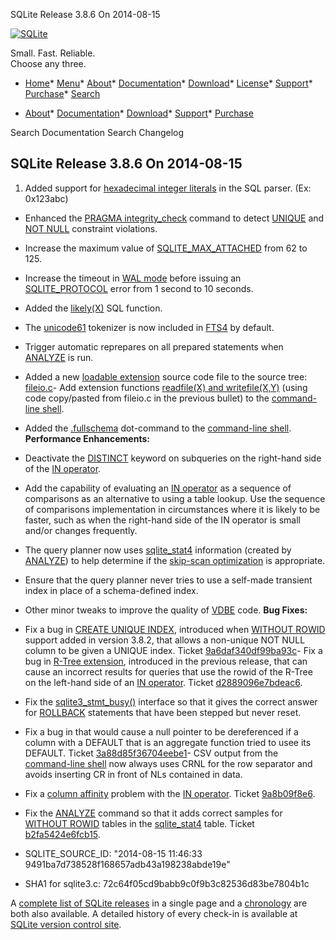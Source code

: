 




SQLite Release 3\.8\.6 On 2014\-08\-15




[![SQLite](../images/sqlite370_banner.gif)](../index.html)


Small. Fast. Reliable.  
Choose any three.


* [Home](../index.html)* [Menu](javascript:void(0))* [About](../about.html)* [Documentation](../docs.html)* [Download](../download.html)* [License](../copyright.html)* [Support](../support.html)* [Purchase](../prosupport.html)* [Search](javascript:void(0))




* [About](../about.html)* [Documentation](../docs.html)* [Download](../download.html)* [Support](../support.html)* [Purchase](../prosupport.html)






Search Documentation
Search Changelog







## SQLite Release 3\.8\.6 On 2014\-08\-15

1. Added support for [hexadecimal integer literals](../lang_expr.html#hexint) in the SQL parser.
 (Ex: 0x123abc)
- Enhanced the [PRAGMA integrity\_check](../pragma.html#pragma_integrity_check) command to detect [UNIQUE](../lang_createtable.html#uniqueconst) and
 [NOT NULL](../lang_createtable.html#notnullconst) constraint violations.
- Increase the maximum value of [SQLITE\_MAX\_ATTACHED](../limits.html#max_attached) from 62 to 125\.
- Increase the timeout in [WAL mode](../wal.html) before issuing an [SQLITE\_PROTOCOL](../rescode.html#protocol)
 error from 1 second to 10 seconds.
- Added the [likely(X)](../lang_corefunc.html#likely) SQL function.
- The [unicode61](../fts3.html#unicode61) tokenizer is now included in [FTS4](../fts3.html#fts4) by default.
- Trigger automatic reprepares on all prepared statements when [ANALYZE](../lang_analyze.html) is
 run.
- Added a new
 [loadable extension](../loadext.html) source code file to the source tree:
 [fileio.c](https://www.sqlite.org/src/finfo?name=ext/misc/fileio.c)- Add extension functions [readfile(X) and writefile(X,Y)](../cli.html#fileio)
 (using code copy/pasted from fileio.c in the previous bullet) to the
 [command\-line shell](../cli.html).
- Added the [.fullschema](../cli.html#fullschema) dot\-command to the [command\-line shell](../cli.html).
**Performance Enhancements:**
- Deactivate the [DISTINCT](../lang_select.html#distinct) keyword on subqueries on the
 right\-hand side of the [IN operator](../lang_expr.html#in_op).
- Add the capability of evaluating an [IN operator](../lang_expr.html#in_op) as a sequence
 of comparisons as an alternative to using a table lookup. Use the sequence
 of comparisons implementation in circumstances where it is likely to be
 faster, such as when the right\-hand side of the IN operator
 is small and/or changes frequently.
- The query planner now uses [sqlite\_stat4](../fileformat2.html#stat4tab) information (created by [ANALYZE](../lang_analyze.html))
 to help determine if the [skip\-scan optimization](../optoverview.html#skipscan) is appropriate.
- Ensure that the query planner never tries to use a self\-made transient
 index in place of a schema\-defined index.
- Other minor tweaks to improve the quality of [VDBE](../opcode.html) code.
**Bug Fixes:**
- Fix a bug in [CREATE UNIQUE INDEX](../lang_createindex.html), introduced when [WITHOUT ROWID](../withoutrowid.html)
 support added in version 3\.8\.2, that allows a non\-unique NOT NULL column to be
 given a UNIQUE index.
 Ticket [9a6daf340df99ba93c](https://www.sqlite.org/src/info/9a6daf340df99ba93c)- Fix a bug in [R\-Tree extension](../rtree.html), introduced in the previous release,
 that can cause an
 incorrect results for queries that use the rowid of the R\-Tree on the
 left\-hand side of an [IN operator](../lang_expr.html#in_op).
 Ticket [d2889096e7bdeac6](https://www.sqlite.org/src/info/d2889096e7bdeac6).
- Fix the [sqlite3\_stmt\_busy()](../c3ref/stmt_busy.html) interface so that it gives the correct answer
 for [ROLLBACK](../lang_transaction.html) statements that have been stepped but never reset.
- Fix a bug in that would cause a null pointer to be dereferenced
 if a column with a DEFAULT that is an aggregate function tried to usee its
 DEFAULT.
 Ticket [3a88d85f36704eebe1](https://www.sqlite.org/src/info/3a88d85f36704eebe1)- CSV output from the [command\-line shell](../cli.html) now always uses CRNL for the
 row separator and avoids inserting CR in front of NLs contained in
 data.
- Fix a [column affinity](../datatype3.html#affinity) problem with the [IN operator](../lang_expr.html#in_op).
 Ticket [9a8b09f8e6](https://www.sqlite.org/src/info/9a8b09f8e6).
- Fix the [ANALYZE](../lang_analyze.html) command so that it adds correct samples for
 [WITHOUT ROWID](../withoutrowid.html) tables in the [sqlite\_stat4](../fileformat2.html#stat4tab) table.
 Ticket [b2fa5424e6fcb15](https://www.sqlite.org/src/info/b2fa5424e6fcb15).

- SQLITE\_SOURCE\_ID: "2014\-08\-15 11:46:33 9491ba7d738528f168657adb43a198238abde19e"
- SHA1 for sqlite3\.c: 72c64f05cd9babb9c0f9b3c82536d83be7804b1c



A [complete list of SQLite releases](../changes.html)
 in a single page and a [chronology](../chronology.html) are both also available.
 A detailed history of every
 check\-in is available at
 [SQLite version control site](https://www.sqlite.org/src/timeline).


